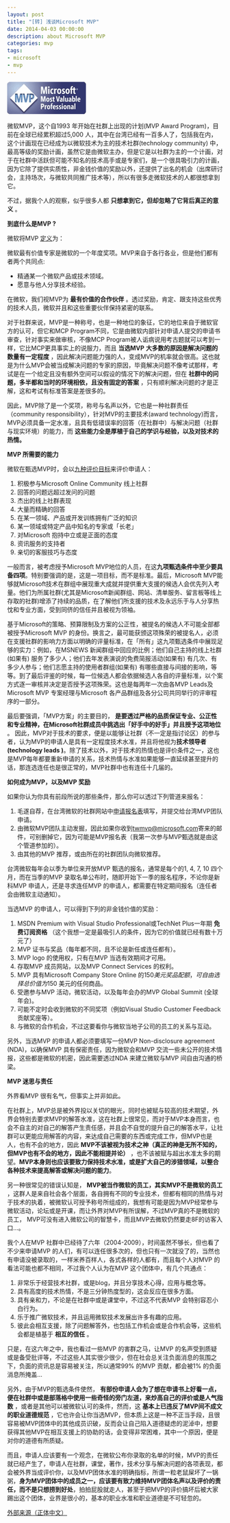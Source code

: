 ```yaml
---
layout: post
title: "[转] 浅谈Microsoft MVP"
date: 2014-04-03 00:00:00
description: about Microsoft MVP
categories: mvp
tags:
- microsoft
- mvp
---
```

![MS MVP Logo](/img/2014-04-03-mvp-001.png)

微软MVP，这个自1993 年开始在社群上出现的计划(MVP Award Program)，目前在全球已经累积超过5,000 人，其中在台湾已经有一百多人了，包括我在内，这个计画现在已经成为以微软技术为主的技术社群(technology community) 中，最高等级的奖励计画，虽然它是由微软主办，但是它是以社群为主的一个计画，对于在社群中活跃​​但可能不知名的技术高手或是专家们，是一个很具吸引力的计画，因为它除了提供实质性，非金钱价值的奖励以外，还提供了出名的机会（出席研讨会，主持场次，与微软共同推广技术等），所以有很多走微软技术的人都很想拿到它。

不过，据我个人的观察，似乎很多人都 **只想拿到它，但却忽略了它背后真正的意义** 。


 **到底什么是MVP ?**

微软将MVP [定义](http://www.microsoft.com/taiwan/community/mvp-2004-9.aspx)为：

微软最有价值专家是微软的一个年度奖项。MVP来自于各行各业，但是他们都有者两个共同点: 

* 精通某一个微软产品或技术领域。
* 愿意与他人分享技术经验。

在微软，我们视MVP为 **最有价值的合作伙伴** 。透过奖励，肯定、跟支持这些优秀的技术人员，微软并且和这些重要伙伴保持紧密的联系。

对于社群来说，MVP是一种称号，也是一种地位的象征，它的地位来自于微软官方的认可，但它和MCP Program不同，它是由微软内部针对申请人提交的申请书审查，针对事实来做审核，不像MCP Program被人诟病说用考古题就可以考到一样，它比MCP更具事实上的说服力，而且 **当选MVP** **大多数的原因是解决问题的数量有一定程度** ，因此解决问题能力强的人，变成MVP的机率就会很高。这也就是为什么MVP会被当成解决问题的专家的原因，毕竟解决问题不像考试那样，考试是在一个给定且没有额外空间可以假设的情况下的解决问题，但在 **社群中的问题，多半都和当时的环境相依，且没有固定的答案** ，只有顺利解决问题的才是正解，这和考试有标准答案是差很多的。

因此，MVP除了是一个奖项，称号与名声以外，它也是一种社群责任（community responsibility），针对MVP的主要技术(award technology)而言，MVP必须具备一定水准，且具有低错误率的回答（在社群中）与解决问题（社群与现实环境）的能力，而 **这些能力全是厚植于自己的学识与经验，以及对技术的热情。**

**MVP 所需要的能力**

微软在甄选MVP时，会以[九种评价目标](http://www.microsoft.com/taiwan/community/what_is_MVP.aspx)来评价申请人：

1. 积极参与Microsoft Online Community 线上社群
1. 回答的问题远超过发问的问题
1. 杰出的线上社群表现
1. 大量而精确的回答
1. 在某一领域、产品或开发训练拥有广泛的知识
1. 某一领域或特定产品中知名的专家或「长老」
1. 对Microsoft 抱持中立或是正面的态度
1. 资讯服务的支持者
1. 亲切的客服技巧与态度

一般而言，被考虑授予Microsoft MVP地位的人员，在这**九项甄选条件中至少要具备四项**。特别要强调的是，这是一项目标，而不是标准。最后，Microsoft MVP能够就Microsoft技术在群组中展现重大成就并提供重大支援的候选人会优先列入考量。他们为所属社群(尤其是Microsoft新闻群组、网站、清单服务、留言板等线上存取的社群)增添了持续的品质，在了解他们所支援的技术及永远乐于与人分享热忱和专业方面，受到同侪的信任并且被视为领袖。

基于Microsoft的策略、预算限制及方案的公正性，被提名的候选人不可能全部都被授予Microsoft MVP 的身份。换言之，最可能获颁这项殊荣的被提名人，必须在支援社群的影响力方面以明确的评量标准，在「所有」这九项甄选条件中展现足够的实力：例如，在MSNEWS 新闻群组中回应的比例；他们自己主持的线上社群(如果有) 服务了多少人；他们去年发表演说的免费简报活动(如果有) 有几次、有多少人参与；他们志愿主持的使用者群组(如果有) 有哪些直接与间接的影响，等等。到了最后评鉴的时候，每一位候选人都会依据候选人各自的评量标准，以个案方式逐一审核并决定是否授予这项殊荣。这也是每两年一次由各MVP Leads及Microsoft MVP 专案经理与Microsoft 各产品群组及各分公司共同举行的评审程序的一部分。

最后要强调，「MVP方案」的主要目的， **是要透过严格的品质保证专业、公正性和专业精神，在Microsoft社群成员中挑选出「好手中的好手」并且授予这项地位** 。 因此，MVP对于技术的要求，便是以能够让社群（不一定是指讨论区）的参与者，认为MVP的申请人是具有一定程度技术水准，并且将他视为**技术领导者(technology leads )**。除了 ​​技术以外，对于技术的热情也是评价条件之一，这也是MVP每年都要重新申请的关系，技术热情与水准如果能够一直延续甚至提升的话，那连选连任也是很正常的，MVP社群中也有连任十几届的。

 **如何成为MVP，以及MVP 奖励**

如果你认为你具有前段所说的那些条件，那么你可以透过下列管道来报名：

1. 毛遂自荐，在台湾微软的社群网站中[申请报名表](http://www.microsoft.com/taiwan/community/mvp-2004-9.aspx)填写，并提交给台湾MVP团队申请。
1. 由微软MVP团队主动发掘，因此如果你收到[twmvp@microsoft.com](mailto:twmvp@microsoft.com)寄来的邮件，可别删掉它，因为可能是MVP报名表（我第一次参与MVP甄选就是由这个管道参加的）。
1. 由其他的MVP 推荐，或由所在的社群团队向微软推荐。

台湾微软每年会以季为单位来开放MVP 甄选的报名，通常是每个的1, 4, 7, 10 四个月，而在当季的MVP 录取名单公布时，随即开始下一季的报名程序，不论你是新科MVP 申请人，还是寻求连任MVP 的申请人，都需要在特定期间报名（连任者会由微软主动通知）。

当选MVP 的申请人，可以得到下列的非金钱价值的奖励：

1. MSDN Premium with Visual Studio Professional或TechNet Plus一年期 **免费订阅资格** （这个我想一定是最吸引人的条件，因为它的价值就已经有数十万元了）
1. MVP 证书与奖品（每年都不同，且不论是新任或连任都有）。
1. MVP logo 的使用权，只有在MVP 当选有效期间才可用。
1. 存取MVP 成员网站，以及MVP Connect Services 的权利。
1. MVP 具有Microsoft Company Store Online 的$150 美元奖品配额，可自由选择总价值为$150 美元的任何商品。
1. 受邀参与MVP 活动，微软活动，以及每年会办的MVP Global Summit (全球年会)。
1. 可能不定时会收到微软的不同奖项（例如Visual Studio Customer Feedback 贡献奖座等）。
1. 与微软的合作机会，不过这要看你与微软当地子公司的员工的关系与互动。

另外，当选MVP 的申请人都必须要填写一份MVP Non-disclosure agreement (NDA)，以确保MVP 具有保密责任，因为微软会和MVP 交流一些未公开的技术情报，这些都是微软的机密，因此需要透过NDA 来建立微软与MVP 间自由沟通的桥梁。

 **MVP 迷思与责任**

外界看MVP 很有名气，但事实上并非如此。

在社群上，MVP总是被外界投以关切的眼光，同时也被赋与较高的技术期望，外界会特别去要求MVP的解答水准，这在社群上很常见，而对于MVP本身而言，也会不自主的对自己的解答产生责任感，并且会不自觉的提升自己的解答水平，让社群可以更能应用解答的内容，来达成自己需要的东西或完成工作，但MVP也是人，也有不会的地方，因此 **MVP不该被视为技术之神（真正的神是无所不知的，但MVP也有不会的地方，因此不能相提并论）** ，也不该被赋与超出水准太多的期望。**MVP本身则也应该要致力保持技术水准，或是扩大自己的涉猎领域，以整合各种技术来提高解答或解决问题的能力**。

另一种很常见的错误认知是， **MVP被当作微软的员工，其实MVP不是微软的员工** ，这群人是来自社会各个层面，各自拥有不同的专业技术，但都有相同的热情与对于技术的执着，被微软认可授予称号所组成的，我想有可能是因为MVP经常参与微软活动，论坛或是开课，而让外界对MVP有所误解，不过MVP真的不是微软的员工， MVP可没有进入微软公司的智慧卡，而且MVP去微软仍然要走8F的访客入口...。

我个人在MVP 社群中已经待了六年（2004-2009），时间虽然不够长，但也看了不少来申请MVP 的人们，有可以连任很多次的，但也只有一次就没了的，当然也有申请没被录取的，一样米养百样人，各式各样的人都有，而且每个人对MVP 的看法可能也都不相同，不过我个人认为在MVP 这个团体中，有几个共通点：

1. 非常乐于经营技术社群，或是blog，并且分享技术心得，应用与概念等。
1. 具有高度的技术热情，不是三分钟热度型的，这会反应在很多方面。
1. 具有亲和力，不论是在社群中或是课堂中，不过这不代表MVP 会特别容忍小白行为。
1. 乐于推广微软技术，并且运用微软技术发展出许多有趣的应用。
1. 彼此会相互支援，除了问题解答外，也包括工作机会或是合作机会等，这些机会都是植基于 **相互的信任** 。

只是，在这六年之中，我也看过一些MVP 的害群之马，让MVP 的名声受到质疑或是备受批评等，不过这些人其实很少很少，但在社会总关注负面消息的氛围之下，负面的资讯总是容易被关注，所以通常99% 的MVP 贡献，都会被1% 的负面消息所掩盖...

另外，由于MVP的甄选条件使然， **有部份申请人会为了想在申请书上好看一点，便在社群中或是部落格中使用一些奇怪的旁门左道，来炒高自己的评价或是人气指数** ，或者是其他可以被微软认可的条件，然而，这 **基本上已违反了MVP间不成文的职业道德规范** ，它也许会让你当选MVP，但本质上这是一种不正当手段，且很容易被MVP团体中的其他成员识破，反而会让自己陷入道德疑虑的泥淖中，想要获得其他MVP在相互支援上的协助的话，会变得非常困难，其中一个原因，便是对你的道德有所质疑。

而且，申请人应该要有一个观念，在微软公布你录取的名单的时候，MVP的责任就已经产生了，申请人在社群，课堂，著作，技术分享与解决问题的各项表现，都会被外界当成评价你，以及MVP团体水准的明确指标，所谓一粒老鼠屎坏了一锅粥，**身为MVP团体中的成员之一，应该要有致力维持MVP团体名声以及评价的责任，而不是只想捞到好处**，拍拍屁股就走人，甚至于把MVP的评价搞坏后被大家踢出这个团体，业界是很小的，基本的职业水准和职业道德是不可轻忽的。

[外部来源（正体中文）](http://www.dotblogs.com.tw/regionbbs/archive/2009/05/03/mvp.aspx)
